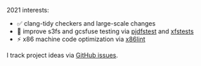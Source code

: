2021 interests:

* ✅ clang-tidy checkers and large-scale changes
* 🧪 improve s3fs and gcsfuse testing via [pjdfstest](https://github.com/pjd/pjdfstest) and [xfstests](https://github.com/kdave/xfstests)
* ⚡ x86 machine code optimization via [x86lint](https://github.com/gaul/x86lint)

I track project ideas via [GitHub issues](https://github.com/gaul/gaul/issues).
